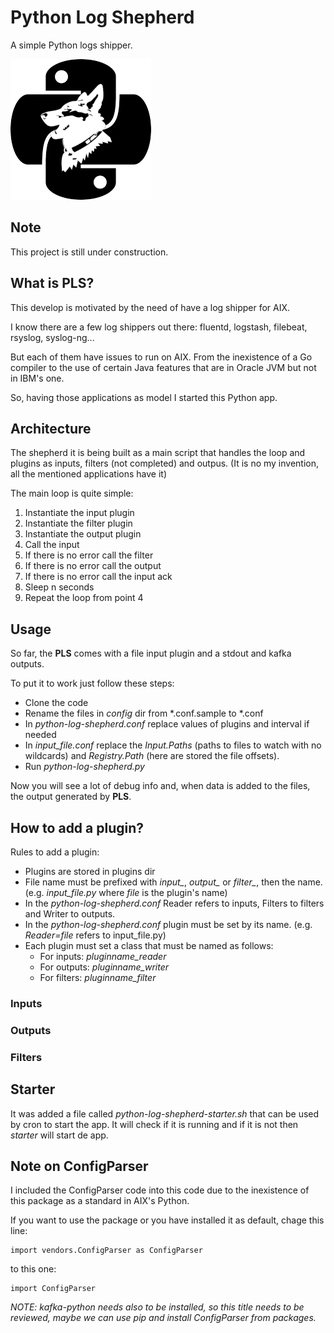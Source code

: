 # Python Log Shepherd

A simple Python logs shipper.

![shepherd](images/shepherd.png  "shepherd")

## Note

This project is still under construction.

## What is PLS?

This develop is motivated by the need of have a log shipper for AIX.

I know there are a few log shippers out there: fluentd, logstash, filebeat, rsyslog, syslog-ng...

But each of them have issues to run on AIX. From the inexistence of a Go compiler to the use of certain Java features that are in Oracle JVM but not in IBM's one.

So, having those applications as model I started this Python app.

## Architecture

The shepherd it is being built as a main script that handles the loop and plugins as inputs, filters (not completed) and outpus. (It is no my invention, all the mentioned applications have it)

The main loop is quite simple:

  1. Instantiate the input plugin
  2. Instantiate the filter plugin
  3. Instantiate the output plugin
  4. Call the input
  5. If there is no error call the filter
  6. If there is no error call the output
  7. If there is no error call the input ack
  8. Sleep n seconds
  9. Repeat the loop from point 4
  
## Usage

So far, the **PLS** comes with a file input plugin and a stdout and kafka outputs.

To put it to work just follow these steps:

  - Clone the code 
  - Rename the files in *config* dir from *.conf.sample to *.conf
  - In *python-log-shepherd.conf* replace values of plugins and interval if needed
  - In *input_file.conf* replace the *Input.Paths* (paths to files to watch with no wildcards) and *Registry.Path* (here are stored the file offsets).
  - Run *python-log-shepherd.py*
  
Now you will see a lot of debug info and, when data is added to the files, the output generated by **PLS**.

## How to add a plugin?

Rules to add a plugin:

  - Plugins are stored in plugins dir
  - File name must be prefixed with *input_*, *output_* or *filter_*, then the name. (e.g. *input_file.py* where *file* is the plugin's name)
  - In the *python-log-shepherd.conf* Reader refers to inputs, Filters to filters and Writer to outputs.
  - In the *python-log-shepherd.conf* plugin must be set by its name. (e.g. *Reader=file* refers to input_file.py)
  - Each plugin must set a class that must be named as follows:
    - For inputs: *pluginname_reader*
    - For outputs: *pluginname_writer*
    - For filters: *pluginname_filter*

### Inputs

### Outputs

### Filters


## Starter

It was added a file called *python-log-shepherd-starter.sh* that can be used by cron to start the app. It will check if it is running and if it is not then *starter* will start de app.

## Note on ConfigParser

I included the ConfigParser code into this code due to the inexistence of this package as a standard in AIX's Python. 

If you want to use the package or you have installed it as default, chage this line:

	import vendors.ConfigParser as ConfigParser

to this one:

	import ConfigParser
	
*NOTE: kafka-python needs also to be installed, so this title needs to be reviewed, maybe we can use pip and install ConfigParser from packages.*

